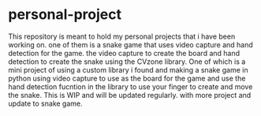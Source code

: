 # personal-project
 This repository is meant to hold my personal projects that i have been working on. one of them is a snake game that uses video capture and hand detection for the game. the video capture to create the board and hand detection to create the snake using the CVzone library. One of which is a mini project of using a custom library i found and making a snake game in python using video capture to use as the board for the game and use the hand detection fucntion in the library to use your finger to create and move the snake.
This is WIP and will be updated regularly. with more project and update to snake game.
